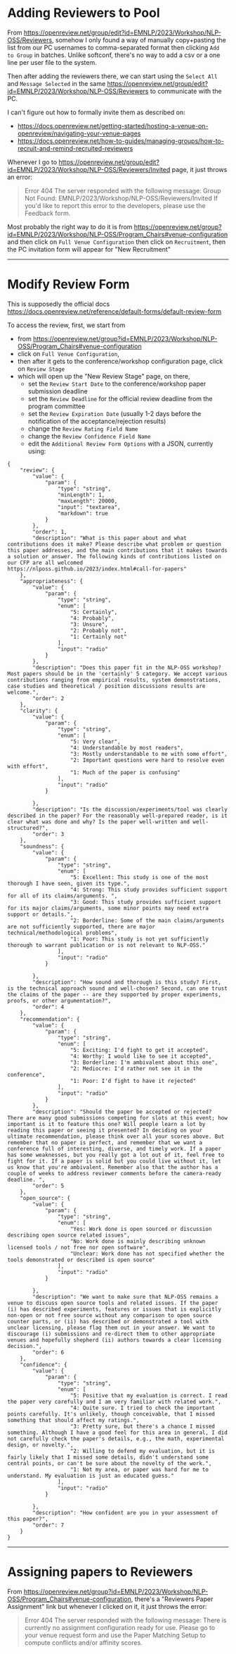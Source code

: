 Adding Reviewers to Pool
====

From https://openreview.net/group/edit?id=EMNLP/2023/Workshop/NLP-OSS/Reviewers, somehow I only found a way of manually copy+pasting the list from our PC usernames to comma-separated format then clicking `Add to Group` in batches. Unlike softconf, there's no way to add a csv or a one line per user file to the system.

Then after adding the reviewers there, we can start using the `Select All` and `Message Selected` in the same https://openreview.net/group/edit?id=EMNLP/2023/Workshop/NLP-OSS/Reviewers to communicate with the PC. 


I can't figure out how to formally invite them as described on:

 - https://docs.openreview.net/getting-started/hosting-a-venue-on-openreview/navigating-your-venue-pages
 - https://docs.openreview.net/how-to-guides/managing-groups/how-to-recruit-and-remind-recruited-reviewers

Whenever I go to https://openreview.net/group/edit?id=EMNLP/2023/Workshop/NLP-OSS/Reviewers/Invited page, it just throws an error:

> Error 404
> The server responded with the following message:
> Group Not Found: EMNLP/2023/Workshop/NLP-OSS/Reviewers/Invited
> If you'd like to report this error to the developers, please use the Feedback form.


Most probably the right way to do it is from https://openreview.net/group?id=EMNLP/2023/Workshop/NLP-OSS/Program_Chairs#venue-configuration and then click on `Full Venue Configuration` then click on `Recruitment`, then the PC invitation form will appear for "New Recruitment"


----

Modify Review Form
====

This is supposedly the official docs https://docs.openreview.net/reference/default-forms/default-review-form

To access the review, first, we start from 

 - from https://openreview.net/group?id=EMNLP/2023/Workshop/NLP-OSS/Program_Chairs#venue-configuration
 - click on `Full Venue Configuration`, 
 - then after it gets to the conference/workshop configuration page, click on `Review Stage`
 - which will open up the "New Review Stage" page, on there,
     - set the `Review Start Date` to the conference/workshop paper submission deadline
     - set the `Review Deadline` for the official review deadline from the program committee
     - set the `Review Expiration Date` (usually 1-2 days before the notification of the acceptance/rejection results)
     - change the `Review Rating Field Name`
     - change the `Review Confidence Field Name`
     - edit the `Additional Review Form Options` with a JSON, currently using:

```
{
	"review": {
		"value": {
			"param": {
				"type": "string",
				"minLength": 1,
				"maxLength": 20000,
				"input": "textarea",
				"markdown": true
			}
		},
		"order": 1,
		"description": "What is this paper about and what contributions does it make? Please describe what problem or question this paper addresses, and the main contributions that it makes towards a solution or answer. The following kinds of contributions listed on our CFP are all welcomed https://nlposs.github.io/2023/index.html#call-for-papers"
	},
	"appropriateness": {
		"value": {
			"param": {
				"type": "string",
				"enum": [
					"5: Certainly",
					"4: Probably",
					"3: Unsure",
					"2: Probably not",
					"1: Certainly not"
				],
				"input": "radio"
			}
		},
		"description": "Does this paper fit in the NLP-OSS workshop? Most papers should be in the 'certainly' 5 category. We accept various contributions ranging from empirical results, system demonstrations, case studies and theoretical / position discussions results are welcome.",
		"order": 2
	},
	"clarity": {
		"value": {
			"param": {
				"type": "string",
				"enum": [
					"5: Very clear",
					"4: Understandable by most readers",
					"3: Mostly understandable to me with some effort",
					"2: Important questions were hard to resolve even with effort",
					"1: Much of the paper is confusing"
				],
				"input": "radio"
			}

		},
		"description": "Is the discussion/experiments/tool was clearly described in the paper? For the reasonably well-prepared reader, is it clear what was done and why? Is the paper well-written and well-structured?",
		"order": 3
	},
	"soundness": {
		"value": {
			"param": {
				"type": "string",
				"enum": [
					"5: Excellent: This study is one of the most thorough I have seen, given its type.",
					"4: Strong: This study provides sufficient support for all of its claims/arguments. ",
					"3: Good: This study provides sufficient support for its major claims/arguments, some minor points may need extra support or details.",
					"2: Borderline: Some of the main claims/arguments are not sufficiently supported, there are major technical/methodological problems",
					"1: Poor: This study is not yet sufficiently thorough to warrant publication or is not relevant to NLP-OSS."
				],
				"input": "radio"
			}

		},
		"description": "How sound and thorough is this study? First, is the technical approach sound and well-chosen? Second, can one trust the claims of the paper -- are they supported by proper experiments, proofs, or other argumentation?",
		"order": 4
	},
	"recommendation": {
		"value": {
			"param": {
				"type": "string",
				"enum": [
					"5: Exciting: I'd fight to get it accepted",
					"4: Worthy: I would like to see it accepted",
					"3: Borderline: I'm ambivalent about this one",
					"2: Mediocre: I'd rather not see it in the conference",
					"1: Poor: I'd fight to have it rejected"
				],
				"input": "radio"
			}
		},
		"description": "Should the paper be accepted or rejected? There are many good submissions competing for slots at this event; how important is it to feature this one? Will people learn a lot by reading this paper or seeing it presented? In deciding on your ultimate recommendation, please think over all your scores above. But remember that no paper is perfect, and remember that we want a conference full of interesting, diverse, and timely work. If a paper has some weaknesses, but you really got a lot out of it, feel free to fight for it. If a paper is solid but you could live without it, let us know that you're ambivalent. Remember also that the author has a couple of weeks to address reviewer comments before the camera-ready deadline. ",
		"order": 5
	},
	"open_source": {
		"value": {
			"param": {
				"type": "string",
				"enum": [
					"Yes: Work done is open sourced or discussion describing open source related issues",
					"No: Work done is mainly describing unknown licensed tools / not free nor open software",
					"Unclear: Work done has not specified whether the tools demonstrated or described is open source"
				],
				"input": "radio"
			}

		},
		"description": "We want to make sure that NLP-OSS remains a venue to discuss open source tools and related issues. If the paper (i) has described experiments, features or issues that is explicitly non-open or not free source without any comparison to open source counter parts, or (ii) has described or demonstrated a tool with unclear licensing, please flag them out in your answer. We want to discourage (i) submissions and re-direct them to other appropriate venues and hopefully shepherd (ii) authors towards a clear licensing decision.",
		"order": 6
	},
	"confidence": {
		"value": {
			"param": {
				"type": "string",
				"enum": [
					"5: Positive that my evaluation is correct. I read the paper very carefully and I am very familiar with related work.",
					"4: Quite sure. I tried to check the important points carefully. It's unlikely, though conceivable, that I missed something that should affect my ratings.",
					"3: Pretty sure, but there's a chance I missed something. Although I have a good feel for this area in general, I did not carefully check the paper's details, e.g., the math, experimental design, or novelty.",
					"2: Willing to defend my evaluation, but it is fairly likely that I missed some details, didn't understand some central points, or can't be sure about the novelty of the work.",
					"1: Not my area, or paper was hard for me to understand. My evaluation is just an educated guess."
				],
				"input": "radio"
			}

		},
		"description": "How confident are you in your assessment of this paper?",
		"order": 7
	}
}
```


----

Assigning papers to Reviewers
====

From https://openreview.net/group?id=EMNLP/2023/Workshop/NLP-OSS/Program_Chairs#venue-configuration, there's a "Reviewers Paper Assignment" link but whenever I clicked on it, it just throws the error:

> Error 404
> The server responded with the following message:
> There is currently no assignment configuration ready for use. Please go to your venue request form and use the Paper Matching Setup to compute conflicts and/or affinity scores.
